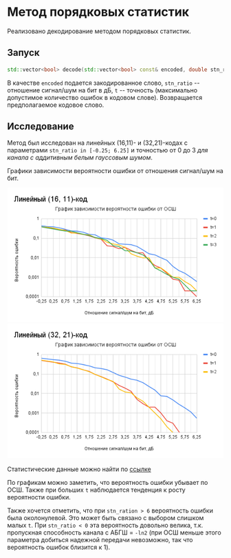 # Метод порядковых статистик

Реализовано декодирование методом порядковых статистик.

## Запуск
```c++
std::vector<bool> decode(std::vector<bool> const& encoded, double stn_ratio, std::size_t t);
```
В качестве `encoded` подается закодированное слово, `stn_ratio` -- отношение сигнал/шум на бит
в дБ, `t` -- точность (максимально допустимое количество ошибок в кодовом слове). Возвращается
предполагаемое кодовое слово.

## Исследование
Метод был исследован на линейных (16,11)- и (32,21)-кодах с параметрами `stn_ratio in [-0.25; 6.25]` и
точностью от 0 до 3 _для канала с аддитивным белым гауссовым шумом_.

Графики зависимости вероятности ошибки от отношения сигнал/шум на бит.

![img1](files/Линейный%20(16,%2011)-код.png)
![img2](files/Линейный%20(32,%2021)-код.png)

Статистические данные можно найти по [ссылке](https://docs.google.com/spreadsheets/d/1PS6VEk52_fhZ3wfI7l45s5bajXU3JejWTIMJk9NVYyA/edit?usp=sharing)

По графикам можно заметить, что вероятность ошибки убывает по ОСШ. Также при больших `t` наблюдается
тенденция к росту вероятности ошибки.

Также хочется отметить, что при `stn_ration > 6` вероятность ошибки была околонулевой. Это может
быть связано с выбором слишком малых `t`. При `stn_ratio < 0` эта вероятность довольно велика, т.к. пропускная
способность канала с АБГШ = `-ln2` (при ОСШ меньше этого параметра добиться надежной передачи невозможно, так что
вероятность ошибок близится к 1).
